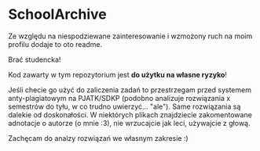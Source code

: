 # SchoolArchive
Ze względu na niespodziewane zainteresowanie i wzmożony ruch na moim profilu dodaje to oto readme.

Brać studencka!

Kod zawarty w tym repozytorium jest **do użytku na własne ryzyko**! 

Jeśli checie go użyć do zaliczenia zadań to przestrzegam przed systemem anty-plagiatowym na PJATK/SDKP 
(podobno analizuje rozwiązania x semestrów do tyłu, w co trudno uwierzyć... "ale"). Same rozwiązania są dalekie od doskonałości.
W niektórych plikach znajdziecie zakomentowane adnotacje o autorze (o mnie :3), nie wrzucajcie jak leci, używajcie z głową. 

Zachęcam do analzy rozwiązań we własnym zakresie :)
